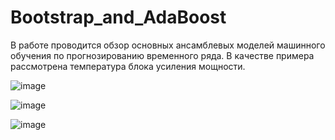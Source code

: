 # Bootstrap_and_AdaBoost

В работе проводится обзор основных ансамблевых моделей машинного обучения по прогнозированию временного ряда.
В качестве примера рассмотрена температура блока усиления мощности.

![image](https://user-images.githubusercontent.com/67017931/147877812-63622c7b-9a4a-4a56-9917-eab9afea80db.png)

![image](https://user-images.githubusercontent.com/67017931/147877796-9b91d940-8614-480d-a3d0-c9f639321efa.png)

![image](https://user-images.githubusercontent.com/67017931/147877672-f4361793-a425-4e2b-8d34-ed5e7da98daa.png)
